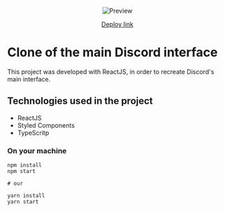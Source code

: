 <!-- ![preview](https://github.com/DAVI-REZENDE/clones-with-react/blob/main/discord-interface-clone/public/preview-discord.gif) -->


<p align="center" >
  <img alt="Preview" src="https://github.com/DAVI-REZENDE/clones-with-react/blob/main/discord-interface-clone/public/preview-discord.gif" />
</p>

<p align="center" >
  <a href="https://discordcloneinterface.netlify.app/">
    Deploy link
  </a>
</p>

# Clone of the main Discord interface

This project was developed with ReactJS, in order to recreate Discord's main interface.

## Technologies used in the project

- ReactJS
- Styled Components
- TypeScritp

### On your machine

```
npm install
npm start

# our

yarn install
yarn start

```